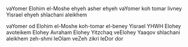 
vaYomer Elohim el-Moshe 
ehyeh asher ehyeh 
vaYomer koh tomar livney Yisrael 
ehyeh shlachani aleikhem

vaYomer od Elohim el-Moshe 
koh-tomar el-beney Yisrael 
YHWH Elohey avoteikem 
Elohey Avraham 
Elohey Yitzchaq 
veElohey Yaaqov 
shlachani aleikhem 
zeh-shmi leOlam 
veZeh zikri leDor dor
